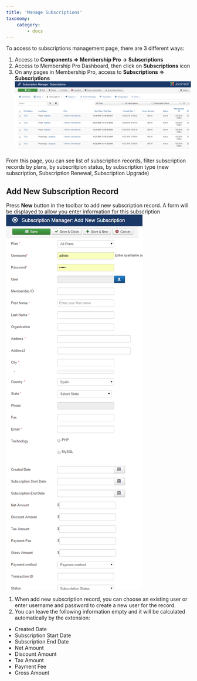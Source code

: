 ```yaml
---
title: 'Manage Subscriptions'
taxonomy:
    category:
        - docs
---
```


To access to subscriptions management page, there are 3 different ways:

1. Access to **Components => Membership Pro -> Subscriptions**
2. Access to Membership Pro Dashboard, then click on **Subscriptions** icon
3. On any pages in Membership Pro, access to **Subscriptions => Subscriptions**
![Subscriptions Management](subscriptions.png)

From this page, you can see list of subscription records, filter subscription records by plans, by subscritpion status, by subscription type (new subscription, Subscription Renewal, Subscription Upgrade)

## Add New Subscription Record

Press **New** button in the toolbar to add new subscription record. A form will be displayed to allow you enter  information for this subscription
![](add-new-subscription.png)

1. When add new subscription record, you can choose an existing user or enter username and password to create a new user for the record.
2. You can leave the following information empty and it will be calculated automatically by the extension:
* Created Date
* Subscription Start Date
* Subscription End Date
* Net Amount
* Discount Amount
* Tax Amount
* Payment Fee
* Gross Amount